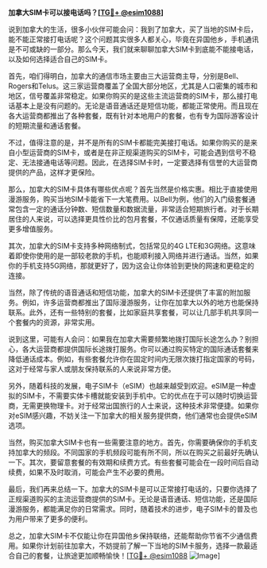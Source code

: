 **加拿大SIM卡可以接电话吗？[[TG💪+ @esim1088](https://t.me/s/esim1088)]**

说到加拿大的生活，很多小伙伴可能会问：我到了加拿大，买了当地的SIM卡后，能不能正常接打电话呢？这个问题其实很多人都关心，毕竟在异国他乡，手机通讯是不可或缺的一部分。那么今天，我们就来聊聊加拿大SIM卡到底能不能接电话，以及如何选择适合自己的SIM卡。

首先，咱们得明白，加拿大的通信市场主要由三大运营商主导，分别是Bell、Rogers和Telus。这三家运营商覆盖了全国大部分地区，尤其是人口密集的城市和地区，信号覆盖非常稳定。如果你购买的是这些主流运营商的SIM卡，那么接打电话基本上是没有问题的。无论是语音通话还是短信功能，都能正常使用。而且现在各大运营商都推出了各种套餐，既有针对本地用户的套餐，也有专为国际游客设计的短期流量和通话套餐。

不过，值得注意的是，并不是所有的SIM卡都能完美接打电话。如果你购买的是来自小型运营商的SIM卡，或者是在非正规渠道购买的SIM卡，可能会遇到信号不稳定、无法接通电话等问题。因此，在选择SIM卡时，一定要选择有信誉的大运营商提供的产品，这样才更保险。

那么，加拿大的SIM卡具体有哪些优点呢？首先当然是价格实惠。相比于直接使用漫游服务，购买当地SIM卡能省下一大笔费用。以Bell为例，他们的入门级套餐通常包含一定的通话分钟数、短信数量和数据流量，非常适合短期旅行者。对于长期居住的人来说，可以选择更具性价比的包月套餐，不仅通话质量有保障，还能享受更多增值服务。

其次，加拿大的SIM卡支持多种网络制式，包括常见的4G LTE和3G网络。这意味着即使你使用的是一部较老款的手机，也能顺利接入网络并进行通话。当然，如果你的手机支持5G网络，那就更好了，因为这会让你体验到更快的网速和更稳定的连接。

当然，除了传统的语音通话和短信功能，加拿大的SIM卡还提供了丰富的附加服务。例如，许多运营商都推出了国际漫游服务，让你在加拿大以外的地方也能保持联系。此外，还有一些特别的套餐，比如家庭共享套餐，可以让几部手机共享同一个套餐内的资源，非常实用。

说到这里，可能有人会问：如果我在加拿大需要频繁地拨打国际长途怎么办？别担心，各大运营商都提供国际长途拨打服务。你可以通过购买特定的国际通话套餐来降低通话成本。例如，有些套餐允许你在固定时间内无限次拨打指定国家的号码，这对于经常与家人或朋友保持联系的人来说非常方便。

另外，随着科技的发展，电子SIM卡（eSIM）也越来越受到欢迎。eSIM是一种虚拟的SIM卡，不需要实体卡槽就能安装到手机中。它的优点在于可以随时切换运营商，无需更换物理卡。对于经常出国旅行的人士来说，这种技术非常便捷。如果你对eSIM感兴趣，不妨关注一下加拿大的相关服务提供商，他们通常也会提供eSIM选项。

当然，购买加拿大SIM卡也有一些需要注意的地方。首先，你需要确保你的手机支持加拿大的频段。不同国家的手机频段可能有所不同，所以在购买之前最好先确认一下。其次，要留意套餐的有效期和续费方式。有些套餐可能会在一段时间后自动续费，如果不及时取消，可能会产生不必要的费用。

最后，我们再来总结一下。加拿大的SIM卡是可以正常接打电话的，只要你选择了正规渠道购买的主流运营商提供的SIM卡。无论是语音通话、短信功能，还是国际漫游服务，都能满足你的日常需求。同时，随着技术的进步，电子SIM卡的普及也为用户带来了更多的便利。

总之，加拿大SIM卡不仅能让你在异国他乡保持联络，还能帮助你节省不少通信费用。如果你计划前往加拿大，不妨提前了解一下当地的SIM卡服务，选择一款最适合自己的套餐，让旅途更加顺畅愉快！[[TG💪+ @esim1088](https://t.me/s/esim1088) ![Image](https://i.postimg.cc/4NQfJmqS/Snipaste-2025-05-13-00-14-12.png)]